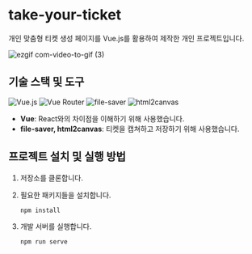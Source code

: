 # **take-your-ticket**
개인 맞춤형 티켓 생성 페이지를 Vue.js를 활용하여 제작한 개인 프로젝트입니다.

![ezgif com-video-to-gif (3)](https://github.com/a-honey/take-your-ticket/assets/75254185/574dfe19-b147-4926-93d2-416a7916cc6e)


## **기술 스택 및 도구**
![Vue.js](https://img.shields.io/badge/-Vue.js-4FC08D?style=for-the-badge&logo=vue.js&logoColor=ffffff)
![Vue Router](https://img.shields.io/badge/-Vue_Router-42b983?style=for-the-badge&logo=vue-router&logoColor=ffffff)
![file-saver](https://img.shields.io/badge/-file--saver-brightgreen?style=for-the-badge)
![html2canvas](https://img.shields.io/badge/-html2canvas-ff4500?style=for-the-badge)

- **Vue**: React와의 차이점을 이해하기 위해 사용했습니다.
- **file-saver, html2canvas**: 티켓을 캡쳐하고 저장하기 위해 사용했습니다.

## 프로젝트 설치 및 실행 방법
1. 저장소를 클론합니다.
2. 필요한 패키지들을 설치합니다.
   ```shell
   npm install
   ```
3. 개발 서버를 실행합니다.

   ```
   npm run serve
   ```

